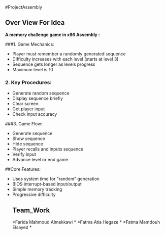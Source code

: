 
#ProjectAssembly 
## Over View For Idea

**A memory challenge game in x86 Assembly :**

###1. Game Mechanics:
- Player must remember a randomly generated sequence
- Difficulty increases with each level (starts at level 3)
- Sequence gets longer as levels progress
- Maximum level is 10

### 2. Key Procedures:
- Generate random sequence
- Display sequence briefly
- Clear screen
- Get player input
- Check input accuracy

###3. Game Flow:
- Generate sequence
- Show sequence
- Hide sequence
- Player recalls and inputs sequence
- Verify input
- Advance level or end game

##Core Features:
- Uses system time for "random" generation
- BIOS interrupt-based input/output
- Simple memory tracking
- Progressive difficulty
  ## Team_Work
  *Farida Mahmoud Almekkawi *
  *Fatma Atia Hegaze *
  *Fatma Mamdouh Elsayed *
